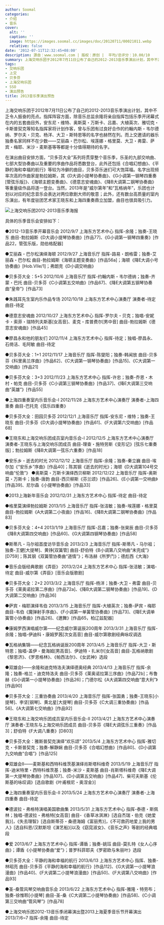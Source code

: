 ```yaml
---
author: Soomal
categories:
- 介绍
- 音乐
cover:
  alt: ''
  caption: ''
  image: https://images.soomal.cc/images/doc/20120711/00021011.webp
  relative: false
date: '2012-07-11T12:32:45+08:00'
description: 源自：www.soomal.com | 版权：原创 |  平均/总评分：10.00/10
summary: 上海交响乐团于2012年7月11日公布了自己的2012-2013音乐季演出计划，其中不乏令人振奋的亮点。在演出曲目安排方面，“贝多芬大全”系列将贯穿整个音乐季，乐圣的九部交响曲、七部大型协奏曲以及重要的序曲作品将悉数登台，此外还包括《合唱幻想曲》、《平静的海和幸福的航行》等较为冷僻的曲目，贝多芬乐迷们可大饱耳福……
tags:
- 交响乐团
- 上交
- 贝多芬
- 上海交响乐团
- SSO
- 演出预告
title: 2013音乐季演出预告
---
```


上海交响乐团于2012年7月11日公布了自己的2012-2013音乐季演出计划，其中不乏令人振奋的亮点。指挥阵容方面，除音乐总监余隆将亲自指挥包括乐季开闭幕式在内的五套曲目外，安东尼・维特、奥斯莫・万斯卡、吕嘉、大植英次、雅切克・卡斯普契克等知名指挥家将计划作客，曾与乐团有过良好合作的约翰内斯・韦尔德纳、罗尔夫・贝克、杨洋、大卫・斯特恩等的名字也赫然在列。而上交邀请的器乐独奏名家同样不在少数――艾丽森・巴尔松、埃莲娜・格里莫、大卫・弗雷、萨宾・梅耶、米沙・麦斯基等等都是十分值得期待的名字。

在演出曲目安排方面，“贝多芬大全”系列将贯穿整个音乐季，乐圣的九部交响曲、七部大型协奏曲以及重要的序曲作品将悉数登台，此外还包括《合唱幻想曲》、《平静的海和幸福的航行》等较为冷僻的曲目，贝多芬乐迷们可大饱耳福。名字出现频率次高的作曲家是勃拉姆斯，其《D大调小提琴协奏曲》、《G小调第一钢琴四重奏[管弦乐版]》、《海顿主题变奏曲》、《德意志安魂曲》、《降B大调第二钢琴协奏曲》等重量级作品将逐一登台。当然，2013年是“威尔第年”和“瓦格纳年”，乐团也计划以对应的纪念音乐会表达对两位歌剧大师的敬意；此外，还有数台高质量的室内乐演出，有年度驻团艺术家王晓东和上海四重奏鼎立加盟，曲目也很具吸引力。

![上海交响乐团2012-2013音乐季海报](https://images.soomal.cc/images/doc/20120711/00021011.webp)





具体的乐季音乐会安排如下：

●2012-13音乐季开幕音乐会
2012/9/7 上海东方艺术中心
指挥-余隆；独奏-王晓东
曲目-勃拉姆斯《D大调小提琴协奏曲》[作品77]、《G小调第一钢琴四重奏》[作品22，管弦乐版，勋伯格配器]

●艾丽森・巴尔松演绎海顿
2012/9/27 上海音乐厅
指挥-路易・朗格雷；独奏-艾丽森・巴尔松
曲目-勃拉姆斯《海顿主题变奏曲》[作品56a]；海顿《降E大调小号协奏曲》[Hob.VIIe/1]；弗朗克《D小调交响曲》

●贝多芬大全：5+5
2012/10/6 上海音乐厅
指挥-约翰内斯・韦尔德纳；独奏-齐蒙・巴托
曲目-贝多芬《C小调第五交响曲》[作品67]、《降E大调第五钢琴协奏曲“皇帝”》[作品73]

●朱践耳先生室内乐作品专场
2012/10/18 上海东方艺术中心演奏厅
演奏者-待定
曲目-待定

●德意志安魂曲
2012/10/27 上海东方艺术中心
指挥-罗尔夫・贝克；独唱-安妮卡・索菲・瑞特列夫斯基[女高音]、麦克・库普费尔[男中音]
曲目-勃拉姆斯《德意志安魂曲》[作品45]

●廖昌永和他的朋友们
2012/11/4 上海东方艺术中心
指挥-待定；独唱-廖昌永、石倚洁、毛阿敏
曲目-待定

●贝多芬大全：1+1
2012/11/17 上海音乐厅
指挥-陈燮阳；独奏-韩闻放
曲目-贝多芬《科里奥兰序曲》[作品62]、《C大调第一钢琴协奏曲》[作品15]、《C大调第一交响曲》[作品21]

●贝多芬大全：3+3
2012/11/23 上海东方艺术中心
指挥-许忠；独奏-乔恩・木村・帕克
曲目-贝多芬《C小调第三钢琴协奏曲》[作品37]、《降E大调第三交响曲“英雄”》[作品55]

●上海四重奏室内乐音乐会-I
2012/11/28 上海东方艺术中心演奏厅
演奏者-上海四重奏
曲目-巴托克《弦乐四重奏》

●贝多芬大全：田园贝多芬
2012/12/1 上海音乐厅
指挥-安东尼・维特；独奏-王晓东
曲目-贝多芬《D大调小提琴协奏曲》[作品61]、《F大调第六交响曲》[作品68]

●王晓东和上海交响乐团成员室内音乐会-I
2012/12/5 上海东方艺术中心演奏厅
演奏者-王晓东与上海交响乐团成员
曲目-理查・施特劳斯《变形记》[弦乐七重奏版]；勃拉姆斯《降B大调第一弦乐六重奏》[作品18]

●安乐乡・逝去的时光
2012/12/12 上海音乐厅
指挥-余隆；独奏-秦立巍
曲目-埃尔加《“安乐乡”序曲》[作品40]；陈其钢《逝去的时光》；海顿《D大调第104号交响曲“伦敦”》
●奥斯莫・万斯卡演绎西贝柳斯
2012/12/22 上海音乐厅
指挥-奥斯莫・万斯卡；独奏-唐韵
曲目-西贝柳斯《芬兰颂》[作品26]、《E小调第一交响曲》[作品39]、尼尔森《小提琴协奏曲》[作品33]

●2013上海新年音乐会
2012/12/31 上海东方艺术中心
指挥-待定
曲目-待定

●格里莫演绎勃拉姆斯
2013/1/5 上海音乐厅
指挥-张洁敏；独奏-埃莲娜・格里莫
曲目-勃拉姆斯《A大调第二小夜曲》[作品16]、《降B大调第二钢琴协奏曲》[作品83]

●贝多芬大全：4+4
2013/1/19 上海音乐厅
指挥-吕嘉；独奏-张昊辰
曲目-贝多芬《降B大调第四交响曲》[作品60]、《G大调第四钢琴协奏曲》[作品58]

●斯蒂凡・马尔祖首度访华音乐会
2013/2/3 上海音乐厅
指挥-斯蒂凡・马尔祖；独奏-王健[大提琴]、黄铮[双簧管]
曲目-舒伯特《B小调第八交响曲“未完成”》[D759]；陈其钢《双簧管协奏曲“道情”》；布洛赫《所罗门》；德彪西《大海》

●音乐会版经典歌剧《弄臣》
2013/2/24 上海东方艺术中心
指挥-张洁敏；演唱-待定
曲目-威尔第《弄臣》[音乐会版歌剧]

●贝多芬大全：2+2
2013/3/2 上海音乐厅
指挥-杨洋；独奏-大卫・弗雷
曲目-贝多芬《莱奥诺拉第二序曲》[作品72a]、《降B大调第二钢琴协奏曲》[作品19]、《D大调第二交响曲》[作品36]

●萨宾・梅耶演绎韦伯
2013/3/15 上海音乐厅
指挥-大植英次；独奏-萨宾・梅耶
曲目-韦伯《魔弹射手序曲》、《F小调第一单簧管协奏曲》[作品73]、《降E大调单簧管小协奏曲》[作品26]、《邀舞》[作品65，柏辽兹配器]

●康姆罗西演唱威尔第――纪念威尔第诞辰200周年
2013/3/31 上海音乐厅
指挥-余隆；独唱-伊迪科・康姆罗茜[次女高音]
曲目-威尔第歌剧经典咏叹调选

●瓦格纳集锦――纪念瓦格纳诞辰200周年
2013/4/5 上海音乐厅
指挥-大卫・斯特恩；独唱-盖伊・曼海姆[男高音]、伊迪特・扎米尔[女高音]
曲目-瓦格纳歌剧《黎恩济》、《罗恩格林》、《帕西法尔》、《女武神》选段

●双雄会I――余隆和迪克特洛夫演绎德奥经典
2013/4/13 上海音乐厅
指挥-余隆；独奏-格兰・迪克特洛夫
曲目-贝多芬《莱奥诺拉第三序曲》[作品72b]；布鲁赫《G小调第一小提琴协奏曲》[作品26]；门德尔松《A大调第四交响曲“意大利”》[作品90]

●贝多芬大全：三重协奏曲
2013/4/20 上海音乐厅
指挥-张国勇；独奏-王晓东[小提琴]、李坚[钢琴]、黄北星[大提琴]
曲目-贝多芬《C大调三重协奏曲》[作品56]、《A大调第七交响曲》[作品92]

●王晓东和上海交响乐团成员室内乐音乐会-II
2013/4/21 上海东方艺术中心演奏厅
演奏者-王晓东与上海交响乐团成员
曲目-贝多芬《降E大调弦乐三重奏》[作品3]；舒伯特《F大调八重奏》[D803]

●贝多芬大全：雅斯普契克演绎“欢乐颂”
2013/5/4 上海东方艺术中心
指挥-雅切克・卡斯普契克；独奏-解静娴
曲目-贝多芬《合唱幻想曲》[作品80]、《D小调第九交响曲“合唱”》[作品125]

●双雄会II――麦斯基和西特科维茨基演绎肖斯塔科维奇
2013/5/19 上海音乐厅
指挥-迪米特里・西特科维茨基；独奏-米沙・麦斯基
曲目-肖斯塔科维奇《降E大调第一大提琴协奏曲》[作品107]、《D小调第五交响曲》[作品47]、柴可夫斯基《伦斯基的咏叹调》[选自歌剧《叶甫根尼・奥涅金》]

●上海四重奏室内乐音乐会-II
2013/5/24 上海东方艺术中心演奏厅
演奏者-上海四重奏
曲目-待定

●德波拉・弗格特演唱美国歌曲集
2013/5/31 上海东方艺术中心
指挥-泰德・斯佩林；独唱-德波拉・弗格特[女高音]
曲目-《香草冰淇淋》[选自杰瑞・伯克《她爱我》]，《失去理智》[选自斯蒂芬・桑德海姆《富丽秀》]，《不可救药地爱上我的男人》[选自科恩/汉默斯坦《演艺船》]以及《窈窕淑女》、《音乐之声》等剧的经典唱段

●爱
2013/6/7 上海东方艺术中心
指挥-谭盾；独奏-姚珏
曲目-莫扎特《女人心序曲》；谭盾《小提琴协奏曲“爱”》；普罗科菲耶夫《罗密欧与朱丽叶》选段

●贝多芬大全：平静的海和幸福的航行
2013/6/13 上海东方艺术中心
指挥、独奏-林昭亮
曲目-贝多芬《平静的海和幸福的航行》[作品112]、《G大调第一小提琴浪漫曲》[作品40]、《F大调第二小提琴浪漫曲》[作品50]、《F大调第八交响曲》[作品93]

●圣-桑管风琴交响曲音乐会
2013/6/22 上海东方艺术中心
指挥-雅隆・特劳布；独奏-徐惟聆[小提琴]
曲目-圣-桑《C大调第二小提琴协奏曲》[作品58]、《C小调第三交响曲“管风琴”》[作品78]

●上海交响乐团2012-13音乐季闭幕演出暨2013上海夏季音乐节开幕演出
2013/7/6~7
指挥-余隆
曲目-待定